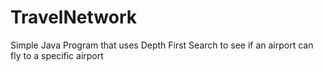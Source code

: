 # TravelNetwork
Simple Java Program that uses Depth First Search to see if an airport can fly to a specific airport
